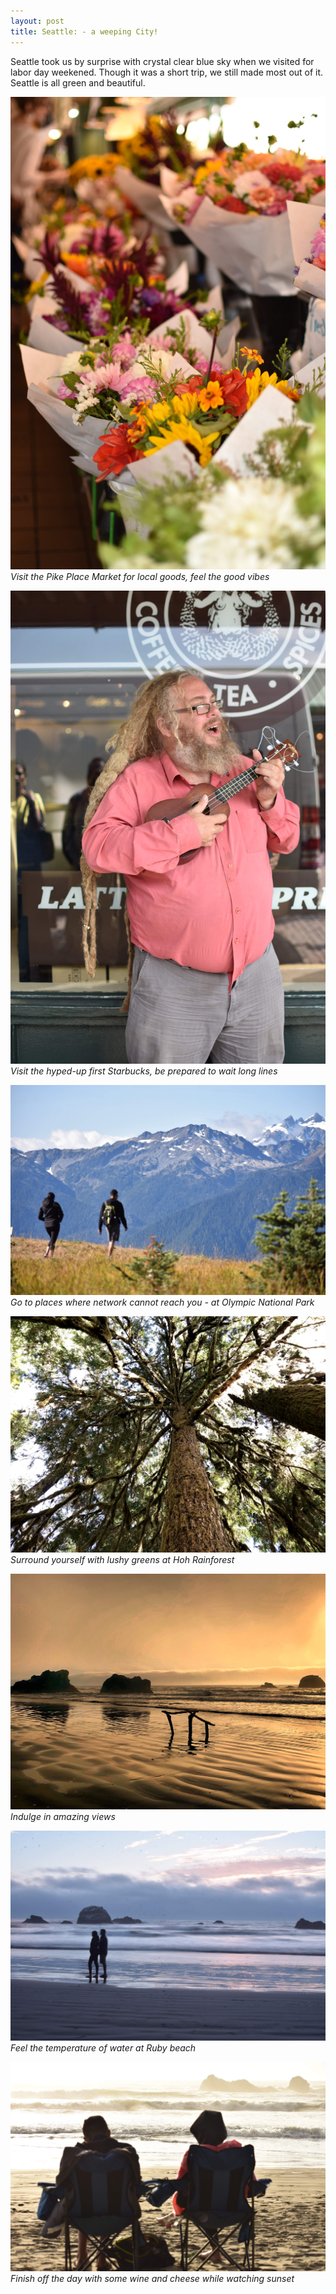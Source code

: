 ```yaml
---
layout: post
title: Seattle: - a weeping City!
---
```


Seattle took us by surprise with crystal clear blue sky when we visited for labor day weekened. Though it was a short trip, we still made most out of it. Seattle is all green and beautiful.

![Pike place Market](/images/pike.jpg)
*Visit the Pike Place Market for local goods, feel the good vibes*

![Local Performer](/images/performer.jpg)
*Visit the hyped-up first Starbucks, be prepared to wait long lines*

![Path not Taken](/images/pathnottaken.jpg)
*Go to places where network cannot reach you - at Olympic National Park*

![hoh](/images/hoh.jpg)
*Surround yourself with lushy greens at Hoh Rainforest*

![Ruby Beach](/images/ruby.jpg)
*Indulge in amazing views*

![Soul](/images/soul.jpg)
*Feel the temperature of water at Ruby beach*

![sunset](/images/sunset.jpg)
*Finish off the day with some wine and cheese while watching sunset*















